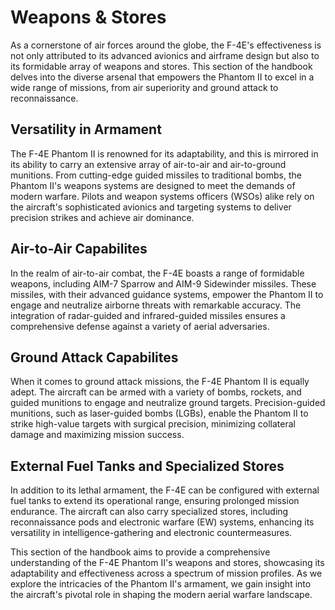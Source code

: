 # Weapons & Stores

As a cornerstone of air forces around the globe, the F-4E's effectiveness is not only attributed to
its advanced avionics and airframe design but also to its formidable array of weapons and stores.
This section of the handbook delves into the diverse arsenal that empowers the Phantom II to excel
in a wide range of missions, from air superiority and ground attack to reconnaissance.

## Versatility in Armament

The F-4E Phantom II is renowned for its adaptability, and this is mirrored in its ability to carry
an extensive array of air-to-air and air-to-ground munitions. From cutting-edge guided missiles to
traditional bombs, the Phantom II's weapons systems are designed to meet the demands of modern
warfare. Pilots and weapon systems officers (WSOs) alike rely on the aircraft's sophisticated
avionics and targeting systems to deliver precision strikes and achieve air dominance.

## Air-to-Air Capabilites

In the realm of air-to-air combat, the F-4E boasts a range of formidable weapons, including AIM-7
Sparrow and AIM-9 Sidewinder missiles. These missiles, with their advanced guidance systems, empower
the Phantom II to engage and neutralize airborne threats with remarkable accuracy. The integration
of radar-guided and infrared-guided missiles ensures a comprehensive defense against a variety of
aerial adversaries.

## Ground Attack Capabilites

When it comes to ground attack missions, the F-4E Phantom II is equally adept. The aircraft can be
armed with a variety of bombs, rockets, and guided munitions to engage and neutralize ground
targets. Precision-guided munitions, such as laser-guided bombs (LGBs), enable the Phantom II to
strike high-value targets with surgical precision, minimizing collateral damage and maximizing
mission success.

## External Fuel Tanks and Specialized Stores

In addition to its lethal armament, the F-4E can be configured with external fuel tanks to extend
its operational range, ensuring prolonged mission endurance. The aircraft can also carry specialized
stores, including reconnaissance pods and electronic warfare (EW) systems, enhancing its versatility
in intelligence-gathering and electronic countermeasures.

This section of the handbook aims to provide a comprehensive understanding of the F-4E Phantom II's
weapons and stores, showcasing its adaptability and effectiveness across a spectrum of mission
profiles. As we explore the intricacies of the Phantom II's armament, we gain insight into the
aircraft's pivotal role in shaping the modern aerial warfare landscape.